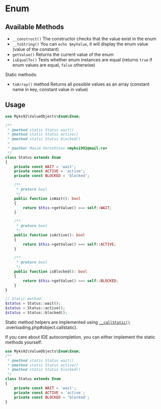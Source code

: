 # Enum

## Available Methods

* `__construct()` The constructor checks that the value exist in the enum
* `__toString()` You can `echo $myValue`, it will display the enum value (value of the constant)
* `getValue()` Returns the current value of the enum
* `isEqualTo()` Tests whether enum instances are equal (returns `true` if enum values are equal, `false` otherwise)

Static methods:

* `toArray()` method Returns all possible values as an array (constant name in key, constant value in value)

## Usage

```php
use Myks92\ValueObjects\Enum\Enum;

/**
 * @method static Status wait()
 * @method static Status active()
 * @method static Status blocked()
 * 
 * @author Maxim Vorozhtsov <myks1992@mail.ru>
 */
class Status extends Enum
{
    private const WAIT = 'wait';
    private const ACTIVE = 'active';
    private const BLOCKED = 'blocked';

    /**
     * @return bool
     */
    public function isWait(): bool
    {
        return $this->getValue() === self::WAIT;
    }

    /**
     * @return bool
     */
    public function isActive(): bool
    {
        return $this->getValue() === self::ACTIVE;
    }

    /**
     * @return bool
     */
    public function isBlocked(): bool
    {
        return $this->getValue() === self::BLOCKED;
    }
}

// Static method:
$status = Status::wait();
$status = Status::active();
$status = Status::blocked();
```

Static method helpers are implemented using [`__callStatic()`](https://www.php.net/manual/en/language.oop5)
.overloading.php#object.callstatic).

If you care about IDE autocompletion, you can either implement the static methods yourself:

```php
use Myks92\ValueObjects\Enum\Enum;
/**
 * @method static Status wait()
 * @method static Status active()
 * @method static Status blocked()
 */
class Status extends Enum
{
    private const WAIT = 'wait';
    private const ACTIVE = 'active';
    private const BLOCKED = 'blocked';
}
```
